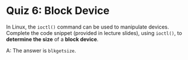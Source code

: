 # Quiz 6: Block Device

In Linux, the `ioctl()` command can be used to manipulate devices. Complete the code snippet (provided in lecture slides), using `ioctl()`, to **determine the size** of a **block device**.

A: The answer is `blkgetsize`.
